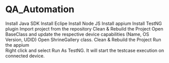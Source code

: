 # QA_Automation
Install Java SDK
Install Eclipe
Install Node JS
Install appium
Install TestNG plugin
Import project from the repository 
Clean & Rebuild the Project
Open BaseClass and update the respective device capabilities (Name, OS Version, UDID) 
Open ShrineGallery class.
Clean & Rebuild the Project
Run the appium  
Right click and select Run As TestNG.
It will start the testcase execution on connected device.